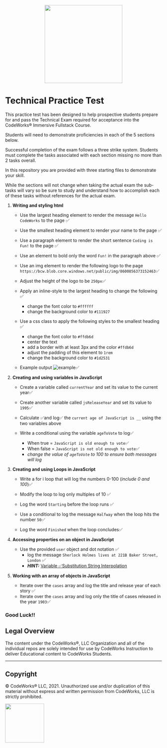<p align="center">
<img src="https://bcw.blob.core.windows.net/public/img/8600856373152463" width="250">
</p>

# Technical Practice Test

This practice test has been designed to help prospective students prepare for and pass the Technical Exam required for acceptance into the CodeWorks® Immersive Fullstack Course.

Students will need to demonstrate proficiencies in each of the 5 sections below.

Successful completion of the exam follows a three strike system. Students must complete the tasks associated with each section missing no more than 2 tasks overall.

In this repository you are provided with three starting files to demonstrate your skill.

While the sections will not change when taking the actual exam the sub-tasks will vary so be sure to study and understand how to accomplish each of these tasks without references for the actual exam.

1. **Writing and styling html**

   - Use the largest heading element to render the message `Hello CodeWorks` to the page ✅
   - Use the smallest heading element to render your name to the page ✅
   - Use a paragraph element to render the short sentence `Coding is Fun!` to the page ✅
   - Use an element to bold only the word `Fun!` in the paragraph above ✅
   - Use an img element to render the following logo to the page `https://bcw.blob.core.windows.net/public/img/8600856373152463`✅
   - Adjust the height of the logo to be `250px`✅

   - Apply an inline-style to the largest heading to change the following ✅

     - change the font color to `#ffffff`
     - change the background color to `#111927`

   - Use a css class to apply the following styles to the smallest heading ✅

     - change the font color to `#ffdb6d`
     - center the text
     - add a border with at least 3px and the color `#ffdb6d`
     - adjust the padding of this element to `1rem`
     - change the background color to `#1d2531`

   - Example output ![example](example.jpg)✅

2. **Creating and using variables in JavaScript**

   - Create a variable called `currentYear` and set its value to the current year✅

   - Create another variable called `jsReleaseYear` and set its value to `1995`✅

   - Calculate ✅and log✅ the `current age of JavaScript is __` using the two variables above

   - Write a conditional using the variable `ageToVote` to log✅
     - When true = `JavaScript is old enough to vote`✅
     - When false = `JavaScript is not old enough to vote`✅
     - _change the value of `ageToVote` to 100 to ensure both messages will log_

3. **Creating and using Loops in JavaScript**

   - Write a for i loop that will log the numbers 0-100 (_include 0 and 100_)✅

   - Modify the loop to log only multiples of 10 ✅

   - Log the word `Starting` before the loop runs ✅

   - Use a conditional to log the message `Halfway` when the loop hits the number `50`✅

   - Log the word `Finished` when the loop concludes✅

4. **Accessing properties on an object in JavaScript**

   - Use the provided `user` object and dot notation ✅
     - log the message `Sherlock Holmes lives at 221B Baker Street, London` ✅
     - **_HINT:_** [Variable ✅Substitution String Interpolation](https://www.w3schools.com/js/js_string_templates.asp)

5. **Working with an array of objects in JavaScript**
   - Iterate over the `cases` array and log the title and release year of each story ✅
   - Iterate over the `cases` array and log only the title of cases released in the year `1903`✅

### Good Luck!!

## Legal Overview

The content under the CodeWorks®, LLC Organization and all of the individual repos are solely intended for use by CodeWorks Instruction to deliver Educational content to CodeWorks Students.

---

## Copyright

© CodeWorks® LLC, 2021. Unauthorized use and/or duplication of this material without express and written permission from CodeWorks, LLC is strictly prohibited.

<img src="https://bcw.blob.core.windows.net/public/img/7815839041305055" width="125">
